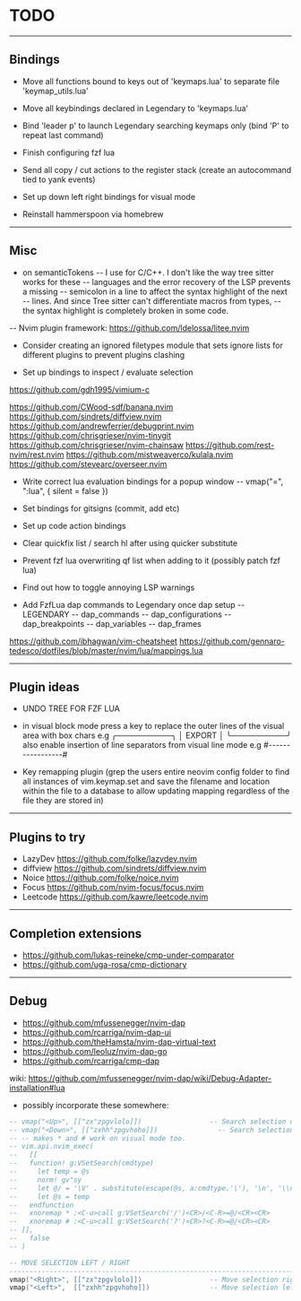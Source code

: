 # TODO

---

## Bindings

- Move all functions bound to keys out of 'keymaps.lua' to separate file 'keymap_utils.lua'
- Move all keybindings declared in Legendary to 'keymaps.lua'
- Bind 'leader p' to launch Legendary searching keymaps only (bind 'P' to repeat last command)

- Finish configuring fzf lua

- Send all copy / cut actions to the register stack (create an autocommand tied to yank events)


- Set up down left right bindings for visual mode
- Reinstall hammerspoon via homebrew


---

## Misc

- on semanticTokens
-- I use for C/C++. I don't like the way tree sitter works for these
-- languages and the error recovery of the LSP prevents a missing
-- semicolon in a line to affect the syntax highlight of the next
-- lines. And since Tree sitter can't differentiate macros from types,
-- the syntax highlight is completely broken in some code.


-- Nvim plugin framework:
    https://github.com/ldelossa/litee.nvim


- Consider creating an ignored filetypes module that sets ignore lists for different plugins to prevent plugins clashing

- Set up bindings to inspect / evaluate selection


https://github.com/gdh1995/vimium-c



https://github.com/CWood-sdf/banana.nvim
https://github.com/sindrets/diffview.nvim
https://github.com/andrewferrier/debugprint.nvim
https://github.com/chrisgrieser/nvim-tinygit
https://github.com/chrisgrieser/nvim-chainsaw
https://github.com/rest-nvim/rest.nvim
https://github.com/mistweaverco/kulala.nvim
https://github.com/stevearc/overseer.nvim


- Write correct lua evaluation bindings for a popup window -- vmap("=", ":lua<CR>", { silent = false })

- Set bindings for gitsigns (commit, add etc)
- Set up code action bindings
- Clear quickfix list / search hl after using quicker substitute
- Prevent fzf lua overwriting qf list when adding to it (possibly patch fzf lua)
- Find out how to toggle annoying LSP warnings

- Add FzfLua dap commands to Legendary once dap setup
-- LEGENDARY
-- dap_commands
-- dap_configurations
-- dap_breakpoints
-- dap_variables
-- dap_frames


https://github.com/ibhagwan/vim-cheatsheet
https://github.com/gennaro-tedesco/dotfiles/blob/master/nvim/lua/mappings.lua

---

## Plugin ideas

- UNDO TREE FOR FZF LUA

- in visual block mode press a key to replace the outer lines of the visual area with box chars e.g
╭──────────╮
│  EXPORT  │
╰──────────╯
also enable insertion of line separators from visual line mode e.g #-----------------#

- Key remapping plugin (grep the users entire neovim config folder to find all instances of vim.keymap.set and save the filename and location within the file to a database to allow updating mapping regardless of the file they are stored in)

---

## Plugins to try

- LazyDev     https://github.com/folke/lazydev.nvim
- diffview    https://github.com/sindrets/diffview.nvim
- Noice       https://github.com/folke/noice.nvim
- Focus       https://github.com/nvim-focus/focus.nvim
- Leetcode    https://github.com/kawre/leetcode.nvim

---

## Completion extensions

- https://github.com/lukas-reineke/cmp-under-comparator
- https://github.com/uga-rosa/cmp-dictionary

---

## Debug

- https://github.com/mfussenegger/nvim-dap
- https://github.com/rcarriga/nvim-dap-ui
- https://github.com/theHamsta/nvim-dap-virtual-text
- https://github.com/leoluz/nvim-dap-go
- https://github.com/rcarriga/cmp-dap

wiki: https://github.com/mfussenegger/nvim-dap/wiki/Debug-Adapter-installation#lua



- possibly incorporate these somewhere:

```lua
-- vmap("<Up>", [["zx"zpgvlolo]])                 -- Search selection up
-- vmap("<Down>", [["zxhh"zpgvhoho]])               -- Search selection down
-- -- makes * and # work on visual mode too.
-- vim.api.nvim_exec(
--   [[
--   function! g:VSetSearch(cmdtype)
--     let temp = @s
--     norm! gv"sy
--     let @/ = '\V' . substitute(escape(@s, a:cmdtype.'\'), '\n', '\\n', 'g')
--     let @s = temp
--   endfunction
--   xnoremap * :<C-u>call g:VSetSearch('/')<CR>/<C-R>=@/<CR><CR>
--   xnoremap # :<C-u>call g:VSetSearch('?')<CR>?<C-R>=@/<CR><CR>
-- ]],
--   false
-- )

-- MOVE SELECTION LEFT / RIGHT
--------------------------------------------------------------------------------
vmap("<Right>", [["zx"zpgvlolo]])                 -- Move selection right
vmap("<Left>",  [["zxhh"zpgvhoho]])               -- Move selection left
```
